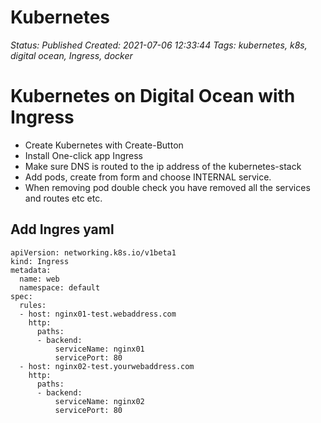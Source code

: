 # Kubernetes

_Status: Published_
_Created: 2021-07-06 12:33:44_
_Tags: kubernetes, k8s, digital ocean, Ingress, docker_

# Kubernetes on Digital Ocean with Ingress

- Create Kubernetes with Create-Button
- Install One-click app Ingress
- Make sure DNS is routed to the ip address of the kubernetes-stack
- Add pods, create from form and choose INTERNAL service.
- When removing pod double check you have removed all the services and routes etc etc.

## Add Ingres yaml
```
apiVersion: networking.k8s.io/v1beta1
kind: Ingress
metadata:
  name: web
  namespace: default
spec:
  rules:
  - host: nginx01-test.webaddress.com
    http:
      paths:
      - backend:
          serviceName: nginx01
          servicePort: 80
  - host: nginx02-test.yourwebaddress.com
    http:
      paths:
      - backend:
          serviceName: nginx02
          servicePort: 80
```
